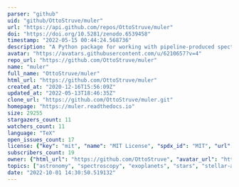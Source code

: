 ```yaml
---
parser: "github"
uid: "github/OttoStruve/muler"
url: "https://api.github.com/repos/OttoStruve/muler"
doi: "https://doi.org/10.5281/zenodo.6539458"
timestamp: "2022-05-15 00:44:24.568736"
description: "A Python package for working with pipeline-produced spectra from IGRINS, HPF, and Keck NIRSPEC"
avatar: "https://avatars.githubusercontent.com/u/6210657?v=4"
repo_url: "https://github.com/OttoStruve/muler"
name: "muler"
full_name: "OttoStruve/muler"
html_url: "https://github.com/OttoStruve/muler"
created_at: "2020-12-16T15:56:09Z"
updated_at: "2022-05-13T18:46:35Z"
clone_url: "https://github.com/OttoStruve/muler.git"
homepage: "https://muler.readthedocs.io"
size: 29255
stargazers_count: 11
watchers_count: 11
language: "TeX"
open_issues_count: 17
license: {"key": "mit", "name": "MIT License", "spdx_id": "MIT", "url": "https://api.github.com/licenses/mit", "node_id": "MDc6TGljZW5zZTEz"}
subscribers_count: 19
owner: {"html_url": "https://github.com/OttoStruve", "avatar_url": "https://avatars.githubusercontent.com/u/6210657?v=4", "login": "OttoStruve", "type": "Organization"}
topics: ["astronomy", "spectroscopy", "exoplanets", "stars", "stellar-atmospheres", "data-analysis", "astronomical-algorithms", "infrared", "echelle", "python", "data-science"]
date: "2022-10-01 14:30:50.519132"
---
```

